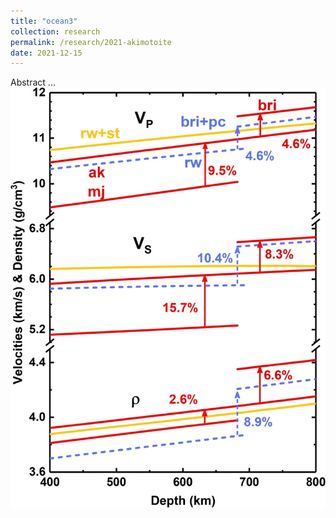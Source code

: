```yaml
---
title: "ocean3"
collection: research
permalink: /research/2021-akimotoite
date: 2021-12-15
---
```

Abstract ...
![Velocities and density contrasts across discontinuities at ~600-750 km](/files/akimotoite_contrast.jpg)
